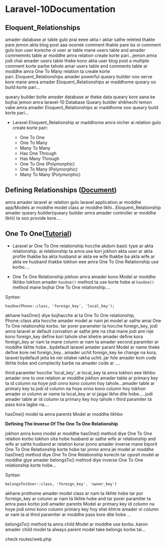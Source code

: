 # Laravel-10Documentation

## Eloquent_Relationships


   amader database ar table gulo prai eeee  akta r aktar sathe releted thakte pare jemon akta blog post  aaa  ooonek comment thakte pare ba oi comment gulo kon user koreche oi user ar table mane users table and amader commemnts table ar moddhe amra relation create korte pari...jemon amra jodi chai amader users table theke kono akta user blog post a multiple  comment korte parbe tahole amar users table and comments table ar moddhe amra One To Many relation ta create korte pari..Eloquent_Relationships amader powerful queary builder ooo serve kore mane amra amader Eloquent_Relationships ar maddhome  queary oo build korte pari...

   queary builder bolte amader database ar theke data queary kore aana ke bojhai jemon amra laravel-10 Database Queary builder shikhechi temon vabe amra amader Eloquent_Relationships ar maddhome ooo queary build korte pari...


   * Laravel Eloquent_Relationship ar maddhome amra nicher ai relation gulo create korte pari:

     * One To One
     * One To Many
     * Many To Many
     * Has One Through
     * Has Many Through
     * One To One (Polymorphic)
     * One To Many (Polymorphic)
     * Many To Many (Polymorphic)


## Defining Relationships ([Document](https://laravel.com/docs/10.x/eloquent-relationships#defining-relationships))  


amra amader laravel ar relation gulo laravel application ar moddhe app/Models ar moddhe model class ar moddhe likhi...Eloquent_Relationship amader queary builder(queary builder amra amader controller ar moddhe likhi) ta ooo provide kore....


## One To One([Tutorial](https://www.youtube.com/watch?v=mQT8BLEZaWA&t=1000s))

  * Laravel ar One To One relationship hocche akdom basic type ar akta relationship. ai relationship ta amra use kori jokhon akta user ar akta profile thakbe ba akta husband ar akta ee wife thakbe ba akta wife ar akta ee husband thakbe tokhon eee amra One To One Relationship use korbo....

  * One To One Relationship jokhon amra amader kono Model ar moddhe likhbo tokhon amader ```hasOne()``` method ta use korte hobe  ai ```hasOne()``` method mane bojhai One To One relationship....


  Syntax:

  ```hasOne(Phone::class, 'foreign_key', 'local_key');```

  akhane hasOne() diye bojhacche ai ta One To One relationship, Phone::class  aita hocche amader model ar nam jei model ar sathe amai One To One relationship korbo. tar porer parameter ta hocche foreign_key, jodi amra laravel ar default convation ar sathe jete na chai mane jodi ami nije kono foreign_key define kori tahole shei khetre amader define kora foreign_key ar nam ta mane column ar nam ta amader second paramiter ar moddhe likhte hobe...bydefault laravel amader parant Model ar name theke define kore nei foreign_key...amader uchit foreign_key ke change na kora, laravel bydefault jeita ke nei oitakei rakha uchit..jar fole amader kom code likhte hobe and complecity barbe na amader code ar ....

  third paramiter hocche 'local_key', ai local_key ta amra tokhon eee likhbo amader one to one relation ar moddhe jokhon   amader table ar primary key ta id column na hoye jodi onno kono column hoy tahole...amader table ar primary key ta jodi id column na hoye onno kono column hoy tokhon amader oi column ar name ta local_key ar oi jaigai likhe dite hobe.....jodi amader table ar id column ta primary key hoy tahole r third paramiter ta pass kora lagbe na.... 

  hasOne() model ta amra parents Model ar moddhe likhbo

  **Defining The Inverse Of The One To One Relationship**
   
   jokhon amra kono model ar moddhe hasOne() method diye One To One relation korbo tokhon oita hobe husband ar sathe wife ar relationship and wife ar sahte husband ar relation korar jonno amader inverse mane biporit One To One Relationship korte hobe tar jonno amra jei model ar moddhe hasOne() method diye One To One Relationship korechi tar oposit model ar moddhe giye amader belongsTo() method diye inverse One To One relationship korte hobe...

   Syntax:

   ```belongsTo(User::class, 'foreign_key', 'owner_key')```

   akhane prothome amader model class ar nam ta likhte hobe tar por forreign_key ar column ar nam ta likhte hobe and tar porer paramiter  ta  amra pass korbo jodi amader parents Model ar primary key id column na hoye jodi onno kono column primary key hoy shei khtrre amader oi column ar nam ta ai third paramiter ar moddhe pass kore dite hobe ...

   belongsTo() method ta amra child Model ar moddhe use korbo..karon amader child model ta always parent model take belongs korbe tai...

   check routes/web.php

